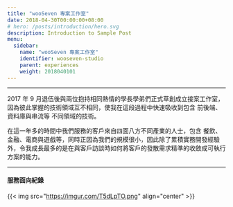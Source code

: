```yaml
---
title: "wooSeven 專案工作室"
date: 2018-04-30T00:00:00+08:00
# hero: /posts/introduction/hero.svg
description: Introduction to Sample Post
menu:
  sidebar:
    name: "wooSeven 專案工作室"
    identifier: wooseven-studio
    parent: experiences
    weight: 2018040101
---
```


---

2017 年 9 月退伍後與兩位抱持相同熱情的學長學弟們正式草創成立接案工作室，因為彼此掌握的技術領域互不相同，使我在這段過程中快速吸收到包含 前後端、資料庫與串流等 不同領域的技術。

在這一年多的時間中我們服務的客戶來自四面八方不同產業的人士，包含 餐飲、金融、電商與遊戲等，同時正因為我們的規模很小，因此除了累積實務開發經驗外，令我成長最多的是在與客戶訪談時如何將客戶的發散需求精準的收斂成可執行方案的能力。

---

#### 服務面向紀錄

{{< img src="https://imgur.com/T5dLpTO.png" align="center" >}}
